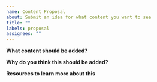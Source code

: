 ```yaml
---
name: Content Proposal
about: Submit an idea for what content you want to see
title: ""
labels: proposal
assignees: ""
---
```


**What content should be added?**

**Why do you think this should be added?**

**Resources to learn more about this**

